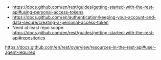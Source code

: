 - https://docs.github.com/en/rest/guides/getting-started-with-the-rest-api#using-personal-access-tokens
- https://docs.github.com/en/authentication/keeping-your-account-and-data-secure/creating-a-personal-access-token
- Need at least repo scope: https://docs.github.com/en/rest/guides/getting-started-with-the-rest-api#repositories

https://docs.github.com/en/rest/overview/resources-in-the-rest-api#user-agent-required